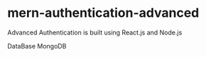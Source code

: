 # mern-authentication-advanced

Advanced Authentication is built using React.js and Node.js

DataBase MongoDB
